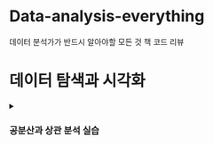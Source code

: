 # Data-analysis-everything
데이터 분석가가 반드시 알아야할 모든 것 책 코드 리뷰


# 데이터 탐색과 시각화

<details><summary><h3>공분산과 상관 분석 실습</h3></summary>

- **`공분산과 상관 분석 실습`**
  - 
  <img src = "https://user-images.githubusercontent.com/114843451/232720824-0d5e1a8e-3f6c-43de-8a7b-64a4da213b8d.png" width="35%" height="30%">

몇 개의 산점도는 어느 정도의 상관성이 보이는 것을 확인할 수 있다.
종속변수라 할 수 있는 quality 변수는 자연수 형태로 3~9로만 이루어져 있기 때문에 다른 변수들과 줄무늬 형태의 산점도를 보인다.
동일한 변수는 일직선으로만 나오기 때문에 큰 의미가 없으므로 분포도로 변환하여 정보량을 늘리는 것이다.

df.cov()와 df.corr(method='pearson')를 활용해서 공분산과 피어슨 상관계수를 확인해주었다.

- **`히트맵`** 
  - 
  <img src = "https://user-images.githubusercontent.com/114843451/232721961-081d5cf3-3aee-4d54-9018-ccd4be07319b.png" width="35%" height="30%">

노란색에 가까울수록 양의 상관관계를 보이고 보라색에 가까울수록 음의 상관관계를 보인다. 

- **`clustermap 히트맵 시각화`** 

  <img src = "https://user-images.githubusercontent.com/114843451/232722307-272e4e56-884f-4b8f-be37-9d7c7875b4eb.png" width="35%" height="30%">

히트맵과 함께 상관계수도 확인할 수 있게 되었다.

- **`중복 제거 히트맵 시각화`** 

  <img src = "https://user-images.githubusercontent.com/114843451/232722615-fc637597-f242-4dcd-90f5-fc2607f96984.png" width="35%" height="30%">

이번 장을 통해서 공분산과 히트맵에 개념, 코드를 익힐 수 있었다.

개념 정리 

공분산: 두 변수의 관계를 나타내는 양
히트맵: 히트 맵(heat map)은 열을 뜻하는 히트(heat)와 지도를 뜻하는 맵(map)을 결합시킨 단어로, 색상으로 표현할 수 있는 다양한 정보를 일정한 이미지 위에 열분포 형태의 비주얼한 그래픽으로 출력하는 것
</details>
